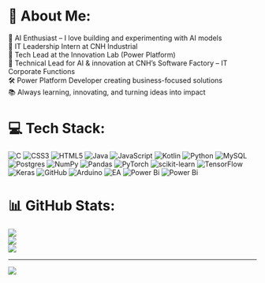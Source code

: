 # 💫 About Me:
🤖 AI Enthusiast – I love building and experimenting with AI models<br>💼 IT Leadership Intern at CNH Industrial<br>🚀 Tech Lead at the Innovation Lab (Power Platform)<br>🧠 Technical Lead for AI & innovation at CNH’s Software Factory – IT Corporate Functions<br>🛠️ Power Platform Developer creating business-focused solutions<br>📚 Always learning, innovating, and turning ideas into impact


# 💻 Tech Stack:
![C](https://img.shields.io/badge/c-%2300599C.svg?style=for-the-badge&logo=c&logoColor=white) ![CSS3](https://img.shields.io/badge/css3-%231572B6.svg?style=for-the-badge&logo=css3&logoColor=white) ![HTML5](https://img.shields.io/badge/html5-%23E34F26.svg?style=for-the-badge&logo=html5&logoColor=white) ![Java](https://img.shields.io/badge/java-%23ED8B00.svg?style=for-the-badge&logo=openjdk&logoColor=white) ![JavaScript](https://img.shields.io/badge/javascript-%23323330.svg?style=for-the-badge&logo=javascript&logoColor=%23F7DF1E) ![Kotlin](https://img.shields.io/badge/kotlin-%237F52FF.svg?style=for-the-badge&logo=kotlin&logoColor=white) ![Python](https://img.shields.io/badge/python-3670A0?style=for-the-badge&logo=python&logoColor=ffdd54) ![MySQL](https://img.shields.io/badge/mysql-4479A1.svg?style=for-the-badge&logo=mysql&logoColor=white) ![Postgres](https://img.shields.io/badge/postgres-%23316192.svg?style=for-the-badge&logo=postgresql&logoColor=white) ![NumPy](https://img.shields.io/badge/numpy-%23013243.svg?style=for-the-badge&logo=numpy&logoColor=white) ![Pandas](https://img.shields.io/badge/pandas-%23150458.svg?style=for-the-badge&logo=pandas&logoColor=white) ![PyTorch](https://img.shields.io/badge/PyTorch-%23EE4C2C.svg?style=for-the-badge&logo=PyTorch&logoColor=white) ![scikit-learn](https://img.shields.io/badge/scikit--learn-%23F7931E.svg?style=for-the-badge&logo=scikit-learn&logoColor=white) ![TensorFlow](https://img.shields.io/badge/TensorFlow-%23FF6F00.svg?style=for-the-badge&logo=TensorFlow&logoColor=white) ![Keras](https://img.shields.io/badge/Keras-%23D00000.svg?style=for-the-badge&logo=Keras&logoColor=white) ![GitHub](https://img.shields.io/badge/github-%23121011.svg?style=for-the-badge&logo=github&logoColor=white) ![Arduino](https://img.shields.io/badge/-Arduino-00979D?style=for-the-badge&logo=Arduino&logoColor=white) ![EA](https://img.shields.io/badge/ea-%23000000.svg?style=for-the-badge&logo=ea&logoColor=white) ![Power Bi](https://img.shields.io/badge/power_bi-F2C811?style=for-the-badge&logo=powerbi&logoColor=black) ![Power Bi](https://img.shields.io/badge/power_bi-F2C811?style=for-the-badge&logo=powerbi&logoColor=black)
# 📊 GitHub Stats:
![](https://github-readme-stats.vercel.app/api?username=celebroPensante&theme=dark&hide_border=false&include_all_commits=true&count_private=false)<br/>
![](https://nirzak-streak-stats.vercel.app/?user=celebroPensante&theme=dark&hide_border=false)<br/>
![](https://github-readme-stats.vercel.app/api/top-langs/?username=celebroPensante&theme=dark&hide_border=false&include_all_commits=true&count_private=false&layout=compact)

---
[![](https://visitcount.itsvg.in/api?id=celebroPensante&icon=0&color=0)](https://visitcount.itsvg.in)

<!-- Proudly created with GPRM ( https://gprm.itsvg.in ) -->
